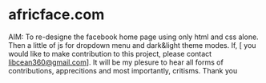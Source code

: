 # africface.com
AIM: To re-designe the facebook home page using only html and css alone. Then a little of js for dropdown menu and dark&amp;light theme modes. If, [ you would like to make contribution to this project, please contact libcean360@gmail.com]. It will be my plesure to hear all forms of contributions, apprecitions and most importantly, critisms. Thank you
